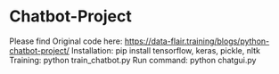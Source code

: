 # Chatbot-Project
Please find Original code here: https://data-flair.training/blogs/python-chatbot-project/
Installation:
pip install tensorflow, keras, pickle, nltk
Training:
python train_chatbot.py
Run command:
python chatgui.py
